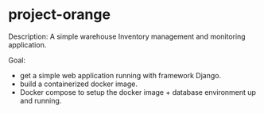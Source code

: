 # project-orange


Description:
A simple warehouse Inventory management and monitoring application.

Goal:
- get a simple web application running with framework Django.
- build a containerized docker image.
- Docker compose to setup the docker image + database environment up and running.